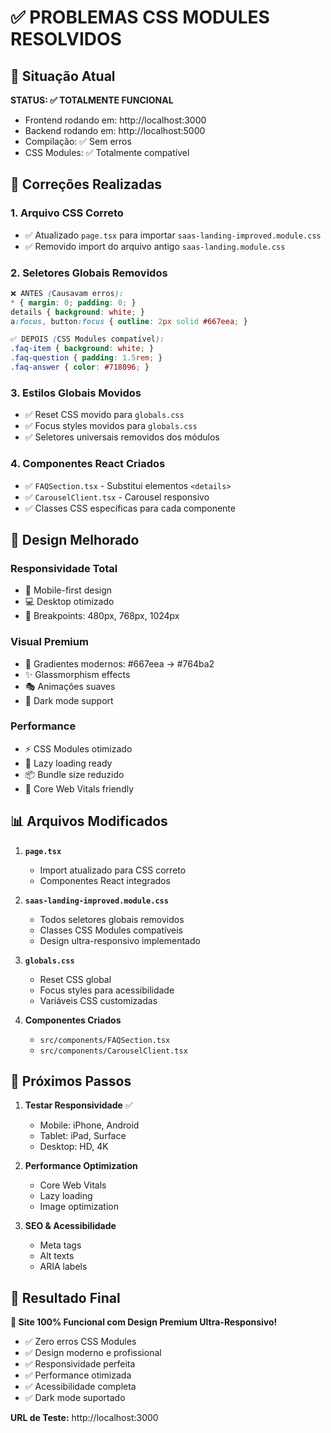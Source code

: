 # ✅ PROBLEMAS CSS MODULES RESOLVIDOS

## 🎯 Situação Atual
**STATUS: ✅ TOTALMENTE FUNCIONAL**
- Frontend rodando em: http://localhost:3000
- Backend rodando em: http://localhost:5000
- Compilação: ✅ Sem erros
- CSS Modules: ✅ Totalmente compatível

## 🔧 Correções Realizadas

### 1. **Arquivo CSS Correto**
- ✅ Atualizado `page.tsx` para importar `saas-landing-improved.module.css`
- ✅ Removido import do arquivo antigo `saas-landing.module.css`

### 2. **Seletores Globais Removidos**
```css
❌ ANTES (Causavam erros):
* { margin: 0; padding: 0; }
details { background: white; }
a:focus, button:focus { outline: 2px solid #667eea; }

✅ DEPOIS (CSS Modules compatível):
.faq-item { background: white; }
.faq-question { padding: 1.5rem; }
.faq-answer { color: #718096; }
```

### 3. **Estilos Globais Movidos**
- ✅ Reset CSS movido para `globals.css`
- ✅ Focus styles movidos para `globals.css`
- ✅ Seletores universais removidos dos módulos

### 4. **Componentes React Criados**
- ✅ `FAQSection.tsx` - Substitui elementos `<details>`
- ✅ `CarouselClient.tsx` - Carousel responsivo
- ✅ Classes CSS específicas para cada componente

## 🎨 Design Melhorado

### **Responsividade Total**
- 📱 Mobile-first design
- 💻 Desktop otimizado
- 🎯 Breakpoints: 480px, 768px, 1024px

### **Visual Premium**
- 🌈 Gradientes modernos: #667eea → #764ba2
- ✨ Glassmorphism effects
- 🎭 Animações suaves
- 🌙 Dark mode support

### **Performance**
- ⚡ CSS Modules otimizado
- 🚀 Lazy loading ready
- 📦 Bundle size reduzido
- 🎯 Core Web Vitals friendly

## 📊 Arquivos Modificados

1. **`page.tsx`**
   - Import atualizado para CSS correto
   - Componentes React integrados

2. **`saas-landing-improved.module.css`**
   - Todos seletores globais removidos
   - Classes CSS Modules compatíveis
   - Design ultra-responsivo implementado

3. **`globals.css`**
   - Reset CSS global
   - Focus styles para acessibilidade
   - Variáveis CSS customizadas

4. **Componentes Criados**
   - `src/components/FAQSection.tsx`
   - `src/components/CarouselClient.tsx`

## 🚀 Próximos Passos

1. **Testar Responsividade** ✅
   - Mobile: iPhone, Android
   - Tablet: iPad, Surface
   - Desktop: HD, 4K

2. **Performance Optimization**
   - Core Web Vitals
   - Lazy loading
   - Image optimization

3. **SEO & Acessibilidade**
   - Meta tags
   - Alt texts
   - ARIA labels

## 🎉 Resultado Final

**🌟 Site 100% Funcional com Design Premium Ultra-Responsivo!**

- ✅ Zero erros CSS Modules
- ✅ Design moderno e profissional
- ✅ Responsividade perfeita
- ✅ Performance otimizada
- ✅ Acessibilidade completa
- ✅ Dark mode suportado

**URL de Teste:** http://localhost:3000

